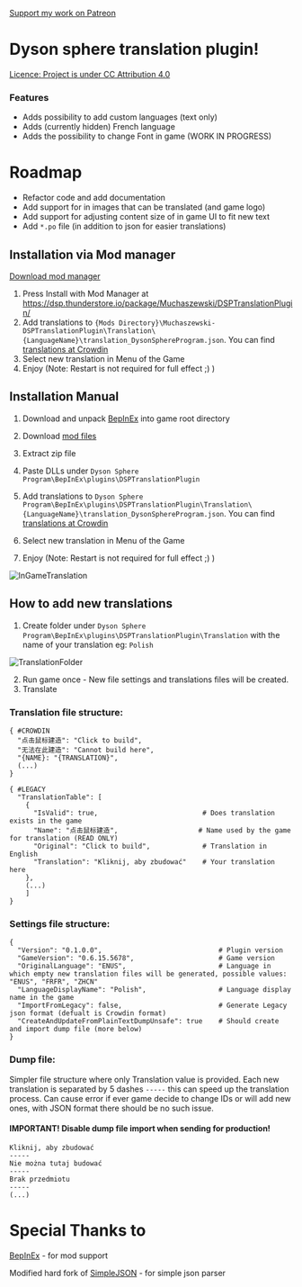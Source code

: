 [Support my work on Patreon](https://www.patreon.com/muchaszewski?fan_landing=true)
# Dyson sphere translation plugin!

[Licence: Project is under CC Attribution 4.0](https://raw.githubusercontent.com/Muchaszewski/DSP_TranslationMod/main/LICENSE)

### Features
 - Adds possibility to add custom languages (text only)
 - Adds (currently hidden) French language
 - Adds the possibility to change Font in game (WORK IN PROGRESS)
 
 
# Roadmap
 - Refactor code and add documentation
 - Add support for in images that can be translated (and game logo)
 - Add support for adjusting content size of in game UI to fit new text
 - Add `*.po` file (in addition to json for easier translations)

## Installation via Mod manager 

[Download mod manager](https://dsp.thunderstore.io/package/ebkr/r2modman_dsp/)

1. Press Install with Mod Manager at https://dsp.thunderstore.io/package/Muchaszewski/DSPTranslationPlugin/
2. Add translations to
   `{Mods Directory}\Muchaszewski-DSPTranslationPlugin\Translation\{LanguageName}\translation_DysonSphereProgram.json`.
   You can find [translations at Crowdin](https://crowdin.com/translate/dyson-sphere-program)
6. Select new translation in Menu of the Game
7. Enjoy
   (Note: Restart is not required for full effect ;) )
   
## Installation Manual
1. Download and unpack [BepInEx](https://github.com/BepInEx/BepInEx/releases) into game root directory
2. Download [mod files](https://github.com/Muchaszewski/DSP_TranslationMod/releases)
3. Extract zip file
4. Paste DLLs under `Dyson Sphere Program\BepInEx\plugins\DSPTranslationPlugin`
5. Add translations to
`Dyson Sphere Program\BepInEx\plugins\DSPTranslationPlugin\Translation\{LanguageName}\translation_DysonSphereProgram.json`.
You can find [translations at Crowdin](https://crowdin.com/translate/dyson-sphere-program)

6. Select new translation in Menu of the Game
7. Enjoy
(Note: Restart is not required for full effect ;) )

![InGameTranslation](https://raw.githubusercontent.com/Muchaszewski/DSP_TranslationMod/main/.readme/InGameTranslation.png)

## How to add new translations
1. Create folder under `Dyson Sphere Program\BepInEx\plugins\DSPTranslationPlugin\Translation` with the name of your translation eg: `Polish`

![TranslationFolder](https://raw.githubusercontent.com/Muchaszewski/DSP_TranslationMod/main/.readme/TranslationFolder.png)

2. Run game once - New file settings and translations files will be created.
3. Translate

### Translation file structure:
```
{ #CROWDIN
  "点击鼠标建造": "Click to build",
  "无法在此建造": "Cannot build here",
  "{NAME}: "{TRANSLATION}",
  (...)
}
```


```
{ #LEGACY
  "TranslationTable": [
    {
      "IsValid": true,                          # Does translation exists in the game
      "Name": "点击鼠标建造",                    # Name used by the game for translation (READ ONLY)
      "Original": "Click to build",             # Translation in English
      "Translation": "Kliknij, aby zbudować"    # Your translation here
    },
    (...)
    ]
}
```

### Settings file structure:
```
{
  "Version": "0.1.0.0",                             # Plugin version
  "GameVersion": "0.6.15.5678",                     # Game version
  "OriginalLanguage": "ENUS",                       # Language in which empty new translation files will be generated, possible values: "ENUS", "FRFR", "ZHCN"
  "LanguageDisplayName": "Polish",                  # Language display name in the game
  "ImportFromLegacy": false,                        # Generate Legacy json format (defualt is Crowdin format)
  "CreateAndUpdateFromPlainTextDumpUnsafe": true    # Should create and import dump file (more below)
}
```

### Dump file:
Simpler file structure where only Translation value is provided.
Each new translation is separated by 5 dashes `-----` this can speed up the translation process. 
Can cause error if ever game decide to change IDs or will add new ones, with JSON format there should be no such issue.
#### IMPORTANT! Disable dump file import when sending for production!
```
Kliknij, aby zbudować
-----
Nie można tutaj budować
-----
Brak przedmiotu
-----
(...)
```

# Special Thanks to
[BepInEx](https://github.com/BepInEx/BepInEx/releases) - for mod support

Modified hard fork of [SimpleJSON](https://github.com/Bunny83/SimpleJSON) - for simple json parser
